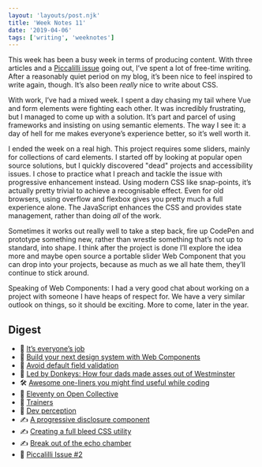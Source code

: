 ```yaml
---
layout: 'layouts/post.njk'
title: 'Week Notes 11'
date: '2019-04-06'
tags: ['writing', 'weeknotes']
---
```


This week has been a busy week in terms of producing content. With three articles and a [Piccalilli issue](https://piccalil.li/issues/2) going out, I’ve spent a lot of free-time writing. After a reasonably quiet period on my blog, it’s been nice to feel inspired to write again, though. It’s also been _really_ nice to write about CSS. 

With work, I’ve had a mixed week. I spent a day chasing my tail where Vue and form elements were fighting each other. It was incredibly frustrating, but I managed to come up with a solution. It’s part and parcel of using frameworks and insisting on using semantic elements. The way I see it: a day of hell for me makes everyone’s experience better, so it’s well worth it.

I ended the week on a real high. This project requires some sliders, mainly for collections of card elements. I started off by looking at popular open source solutions, but I quickly discovered "dead" projects and accessibility issues. I chose to practice what I preach and tackle the issue with progressive enhancement instead. Using modern CSS like snap-points, it’s actually pretty trivial to achieve a recognisable effect. Even for old browsers, using overflow and flexbox gives you pretty much a full experience alone. The JavaScript enhances the CSS and provides state management, rather than doing _all_ of the work.

Sometimes it works out really well to take a step back, fire up CodePen and prototype something new, rather than wrestle something that’s not up to standard, into shape. I think after the project is done I’ll explore the idea more and maybe open source a portable slider Web Component that you can drop into your projects, because as much as we all hate them, they’ll continue to stick around.

Speaking of Web Components: I had a very good chat about working on a project with someone I have heaps of respect for. We have a very similar outlook on things, so it should be exciting. More to come, later in the year. 

## Digest 

- 📝 [It’s everyone’s job](https://andy-bell.design/links/143/)
- 📝 [Build your next design system with Web Components](https://andy-bell.design/links/144/)
- 📝 [Avoid default field validation](https://andy-bell.design/links/145/)
- 📝 [Led by Donkeys: How four dads made asses out of Westminster](https://andy-bell.design/links/146/)
- 🛠 [Awesome one-liners you might find useful while coding](https://andy-bell.design/links/147/)
- 💸 [Eleventy on Open Collective](https://andy-bell.design/links/148/)
- 📝 [Trainers](https://andy-bell.design/links/149/)
- 📝 [Dev perception](https://andy-bell.design/links/150/)
- ✍️ [A progressive disclosure component](https://andy-bell.design/wrote/a-progressive-disclosure-component/)
- ✍️ [Creating a full bleed CSS utility](https://andy-bell.design/wrote/creating-a-full-bleed-css-utility/)
- ✍️ [Break out of the echo chamber](https://andy-bell.design/wrote/break-out-of-the-echo-chamber/)
- 💌 [Piccalilli Issue #2](http://piccalil.li/issues/2#start)